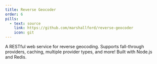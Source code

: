 ```yaml
---
title: Reverse Geocoder
order: 6
pills:
  - text: source
    link: https://github.com/marshallford/reverse-geocoder
    icon: git
---
```

A RESTful web service for reverse geocoding. Supports fall-through providers, caching, multiple provider types, and more! Built with Node.js and Redis.
